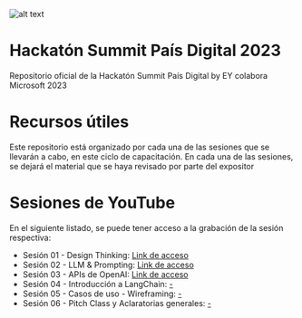 ![alt text](https://summit.paisdigital.org/wp-content/uploads/2023/08/hackaton-bnr.jpg)
# Hackatón Summit País Digital 2023
Repositorio oficial de la Hackatón Summit País Digital by EY colabora Microsoft 2023

# Recursos útiles
Este repositorio está organizado por cada una de las sesiones que se llevarán a cabo, en este ciclo de capacitación. En cada una de las sesiones, se dejará el material que se haya revisado por parte del expositor

# Sesiones de YouTube

En el siguiente listado, se puede tener acceso a la grabación de la sesión respectiva:

* Sesión 01 - Design Thinking: [Link de acceso](https://www.youtube.com/watch?v=hvRerfmn7ow)
* Sesión 02 - LLM & Prompting: [Link de acceso](https://www.youtube.com/watch?v=tiLAPrM0snk)
* Sesión 03 - APIs de OpenAI: [Link de acceso](https://www.youtube.com/watch?v=iM5fvmQkV1Q)
* Sesión 04 - Introducción a LangChain: [-]()
* Sesión 05 - Casos de uso - Wireframing: [-]()
* Sesión 06 - Pitch Class y Aclaratorias generales: [-]()
